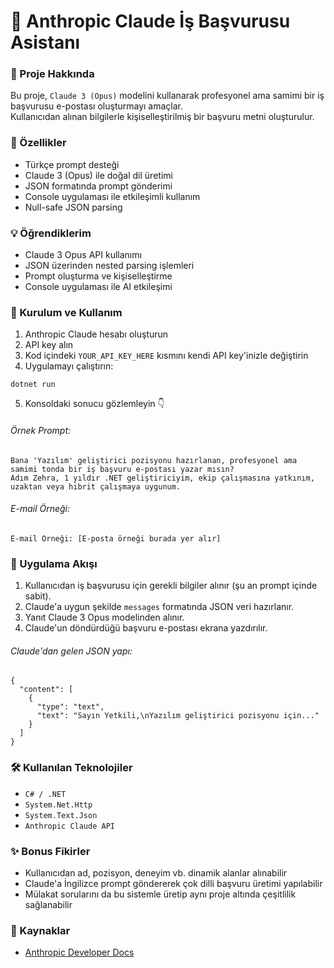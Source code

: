 # 💼 Anthropic Claude İş Başvurusu Asistanı
### 🎯 Proje Hakkında  
Bu proje, `Claude 3 (Opus)` modelini kullanarak profesyonel ama samimi bir iş başvurusu e-postası oluşturmayı amaçlar.  
Kullanıcıdan alınan bilgilerle kişiselleştirilmiş bir başvuru metni oluşturulur.

### 🚀 Özellikler
- Türkçe prompt desteği
- Claude 3 (Opus) ile doğal dil üretimi
- JSON formatında prompt gönderimi
- Console uygulaması ile etkileşimli kullanım
- Null-safe JSON parsing

### 💡 Öğrendiklerim
+ Claude 3 Opus API kullanımı
+ JSON üzerinden nested parsing işlemleri
+ Prompt oluşturma ve kişiselleştirme
+ Console uygulaması ile AI etkileşimi

### 🔧 Kurulum ve Kullanım 
1. Anthropic Claude hesabı oluşturun
2. API key alın
3. Kod içindeki `YOUR_API_KEY_HERE` kısmını kendi API key'inizle değiştirin
4. Uygulamayı çalıştırın:
```
dotnet run
```
5. Konsoldaki sonucu gözlemleyin 👇
###### Örnek Prompt:
```
Bana 'Yazılım' geliştirici pozisyonu hazırlanan, profesyonel ama samimi tonda bir iş başvuru e-postası yazar mısın? 
Adım Zehra, 1 yıldır .NET geliştiriciyim, ekip çalışmasına yatkınım, uzaktan veya hibrit çalışmaya uygunum.
```
###### E-mail Örneği:
```
E-mail Örneği: [E-posta örneği burada yer alır]
```

### 📌 Uygulama Akışı
1. Kullanıcıdan iş başvurusu için gerekli bilgiler alınır (şu an prompt içinde sabit).
2. Claude'a uygun şekilde `messages` formatında JSON veri hazırlanır.
3. Yanıt Claude 3 Opus modelinden alınır.
4. Claude'un döndürdüğü başvuru e-postası ekrana yazdırılır.
###### Claude'dan gelen JSON yapı:
```
{
  "content": [
    {
      "type": "text",
      "text": "Sayın Yetkili,\nYazılım geliştirici pozisyonu için..."
    }
  ]
}
```

### 🛠 Kullanılan Teknolojiler
+ `C# / .NET`
+ `System.Net.Http`
+ `System.Text.Json`
+ `Anthropic Claude API`

### ✨ Bonus Fikirler
+ Kullanıcıdan ad, pozisyon, deneyim vb. dinamik alanlar alınabilir
+ Claude'a İngilizce prompt göndererek çok dilli başvuru üretimi yapılabilir
+ Mülakat sorularını da bu sistemle üretip aynı proje altında çeşitlilik sağlanabilir

### 🔗 Kaynaklar
+ [Anthropic Developer Docs](https://docs.anthropic.com/en/home)
